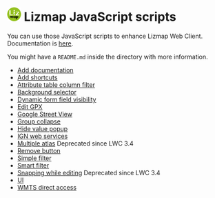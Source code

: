 ![3Liz](icon.png) Lizmap JavaScript scripts
================================================================

You can use those JavaScript scripts to enhance Lizmap Web Client. Documentation is [here](https://docs.lizmap.com/next/en/publish/advanced_lizmap_config.html#adding-your-own-javascript).

You might have a `README.md` inside the directory with more information.

* [Add documentation](./add_documentation)
* [Add shortcuts](./add_shortcuts)
* [Attribute table column filter](./attribute_table_column_filter)
* [Background selector](./background_selector)
* [Dynamic form field visibility](./dynamic_form_field_visibility)
* [Edit GPX](./edit_gpx)
* [Google Street View](./google_street_view)
* [Group collapse](./group_collapse)
* [Hide value popup](./hide_value_popup)
* [IGN web services](./ign_web_services)
* [Multiple atlas](./multipleatlas) Deprecated since LWC 3.4
* [Remove button](./remove_button)
* [Simple filter](./simplefilter)
* [Smart filter](./smartfilter)
* [Snapping while editing](./snapping_while_editing) Deprecated since LWC 3.4
* [UI](./ui)
* [WMTS direct access](./wmts_direct_access)
